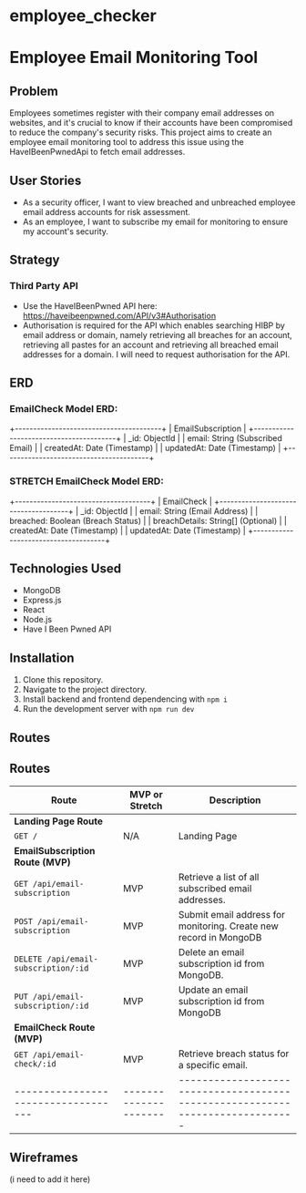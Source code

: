 # employee_checker

# Employee Email Monitoring Tool

## Problem
Employees sometimes register with their company email addresses on websites, and it's crucial to know if their accounts have been compromised to reduce the company's security risks. This project aims to create an employee email monitoring tool to address this issue using the HaveIBeenPwnedApi to fetch email addresses.

## User Stories

- As a security officer, I want to view breached and unbreached employee email address accounts for risk assessment.
- As an employee, I want to subscribe my email for monitoring to ensure my account's security.

## Strategy

### Third Party API
- Use the HaveIBeenPwned API here: https://haveibeenpwned.com/API/v3#Authorisation
- Authorisation is required for the API which enables searching HIBP by email address or domain, namely retrieving all breaches for an account, retrieving all pastes for an account and retrieving all breached email addresses for a domain. I will need to request authorisation for the API.

## ERD

### EmailCheck Model ERD:
+----------------------------------------+
|        EmailSubscription              |
+----------------------------------------+
| _id: ObjectId                         |
| email: String (Subscribed Email)      |
| createdAt: Date (Timestamp)           |
| updatedAt: Date (Timestamp)           |
+----------------------------------------+

### STRETCH EmailCheck Model ERD:

+-------------------------------------+
|            EmailCheck              |
+-------------------------------------+
| _id: ObjectId                      |
| email: String (Email Address)      |
| breached: Boolean (Breach Status)  |
| breachDetails: String[] (Optional) |
| createdAt: Date (Timestamp)        |
| updatedAt: Date (Timestamp)        |
+-------------------------------------+

## Technologies Used

- MongoDB
- Express.js
- React
- Node.js
- Have I Been Pwned API


## Installation

1. Clone this repository.
2. Navigate to the project directory.
3. Install backend and frontend dependencing with `npm i`
4. Run the development server with `npm run dev`

## Routes
## Routes

| **Route**                         | **MVP or Stretch** | **Description**                                                             |
|-----------------------------------|---------------------|-----------------------------------------------------------------------------|
| **Landing Page Route**            |                     |                                                                             |
| `GET /`                           | N/A                 | Landing Page                                                                |
| **EmailSubscription Route (MVP)** |                     |                                                                             |
| `GET /api/email-subscription`     | MVP                 | Retrieve a list of all subscribed email addresses.                          |
| `POST /api/email-subscription`    | MVP                 | Submit  email address for monitoring. Create new record in MongoDB          |
| `DELETE /api/email-subscription/:id` | MVP              | Delete an email subscription id from MongoDB.                               |
| `PUT /api/email-subscription/:id` | MVP                 | Update an email subscription id from MongoDB                                |
| **EmailCheck Route (MVP)**        |                     |                                                                             |
| `GET /api/email-check/:id`        | MVP                 | Retrieve breach status for a specific email.                                |
|-----------------------------------|---------------------|-----------------------------------------------------------------------------|

## Wireframes

(i need to add it here)


